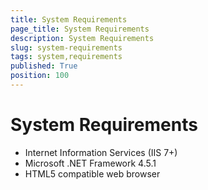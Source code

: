 ```yaml
---
title: System Requirements
page_title: System Requirements
description: System Requirements
slug: system-requirements
tags: system,requirements
published: True
position: 100
---
```


# System Requirements



- Internet Information Services (IIS 7+)
- Microsoft .NET Framework 4.5.1
- HTML5 compatible web browser